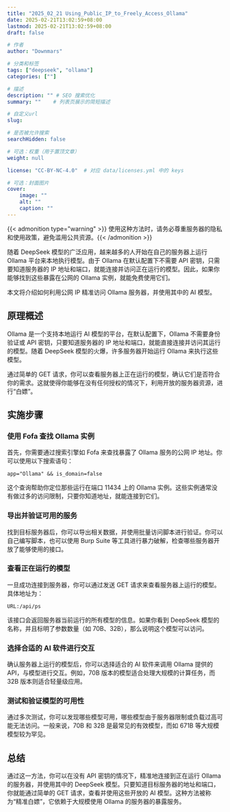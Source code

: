 ```yaml
---
title: "2025_02_21 Using_Public_IP_to_Freely_Access_Ollama"
date: 2025-02-21T13:02:59+08:00
lastmod: 2025-02-21T13:02:59+08:00
draft: false

# 作者
author: "Downmars"

# 分类和标签
tags: ["deepseek", "ollama"]
categories: [""]

# 描述
description: "" # SEO 搜索优化
summary: ""    # 列表页展示的简短描述

# 自定义url
slug:

# 是否被允许搜索
searchHidden: false

# 可选：权重（用于置顶文章）
weight: null

license: "CC-BY-NC-4.0"  # 对应 data/licenses.yml 中的 keys

# 可选：封面图片
cover:
    image: ""
    alt: ""
    caption: ""
---
```


{{< admonition type="warning" >}} 使用这种方法时，请务必尊重服务器的隐私和使用政策，避免滥用公共资源。{{< /admonition >}}

随着 DeepSeek 模型的广泛应用，越来越多的人开始在自己的服务器上运行 Ollama 平台来本地执行模型。由于 Ollama 在默认配置下不需要 API 密钥，只需要知道服务器的 IP 地址和端口，就能连接并访问正在运行的模型。因此，如果你能够找到这些暴露在公网的 Ollama 实例，就能免费使用它们。

本文将介绍如何利用公网 IP 精准访问 Ollama 服务器，并使用其中的 AI 模型。

## 原理概述

Ollama 是一个支持本地运行 AI 模型的平台，在默认配置下，Ollama 不需要身份验证或 API 密钥，只要知道服务器的 IP 地址和端口，就能直接连接并访问其运行的模型。随着 DeepSeek 模型的火爆，许多服务器开始运行 Ollama 来执行这些模型。

通过简单的 GET 请求，你可以查看服务器上正在运行的模型，确认它们是否符合你的需求。这就使得你能够在没有任何授权的情况下，利用开放的服务器资源，进行“白嫖”。

## 实施步骤

### 使用 Fofa 查找 Ollama 实例

首先，你需要通过搜索引擎如 Fofa 来查找暴露了 Ollama 服务的公网 IP 地址。你可以使用以下搜索语句：
```
app="Ollama" && is_domain=false
```
这个查询帮助你定位那些运行在端口 11434 上的 Ollama 实例。这些实例通常没有做过多的访问限制，只要你知道地址，就能连接到它们。

### 导出并验证可用的服务

找到目标服务器后，你可以导出相关数据，并使用批量访问脚本进行验证。你可以自己编写脚本，也可以使用 Burp Suite 等工具进行暴力破解，检查哪些服务器开放了能够使用的接口。

### 查看正在运行的模型

一旦成功连接到服务器，你可以通过发送 GET 请求来查看服务器上运行的模型。具体地址为：
```
URL:/api/ps
```
该接口会返回服务器当前运行的所有模型的信息。如果你看到 DeepSeek 模型的名称，并且标明了参数数量（如 70B、32B），那么说明这个模型可以访问。

### 选择合适的 AI 软件进行交互

确认服务器上运行的模型后，你可以选择适合的 AI 软件来调用 Ollama 提供的 API，与模型进行交互。例如，70B 版本的模型适合处理大规模的计算任务，而 32B 版本则适合轻量级应用。

### 测试和验证模型的可用性

通过多次测试，你可以发现哪些模型可用，哪些模型由于服务器限制或负载过高可能无法访问。一般来说，70B 和 32B 是最常见的有效模型，而如 671B 等大规模模型较为罕见。

## 总结

通过这一方法，你可以在没有 API 密钥的情况下，精准地连接到正在运行 Ollama 的服务器，并使用其中的 DeepSeek 模型。只要知道目标服务器的地址和端口，你就能通过简单的 GET 请求，查看并使用这些开放的 AI 模型。这种方法被称为“精准白嫖”，它依赖于大规模使用 Ollama 的服务器的暴露服务。


